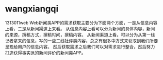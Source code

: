 # wangxiangqi
1313011web
Web新闻类APP的需求获取主要分为下面两个方面，一是从信息内容上看，二是从新闻渠道上来看。
从信息内容上看可以分为新闻的具体内容，新闻的来源，撰稿方式，撰稿时间，撰稿内容。
从新闻渠道上看，可以分为从第一线记者拿来的信息，写的一些二线社评类内容，总之有很多中方式来获取到我们所要呈现给用户的信息内容。
然后获取需求之后我们可以对需求进行整合，然后努力打造获得事实派的新闻评价的新闻类APP。
